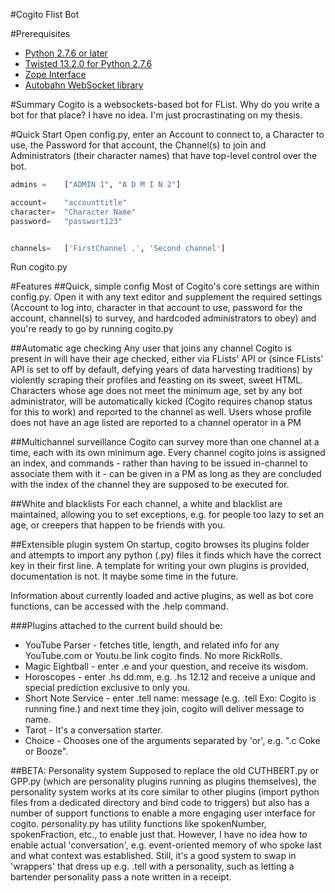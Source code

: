 #Cogito Flist Bot

#Prerequisites
*	[Python 2.7.6 or later](http://python.org)
*	[Twisted 13.2.0 for Python 2.7.6](http://twistedmatrix.com)
*	[Zope Interface](https://pypi.python.org/pypi/zope.interface#download)
*	[Autobahn WebSocket library](http://autobahn.ws/)

#Summary
Cogito is a websockets-based bot for FList. Why do you write a bot for that place? I have no idea. I'm just procrastinating on my thesis.

#Quick Start
Open config.py, enter an Account to connect to, a Character to use, the Password for that account, the Channel(s) to join and Administrators (their character names) that have top-level control over the bot.  
```python
admins = 	["ADMIN 1", "A D M I N 2"]

account=	"accounttitle"
character=	"Character Name"
password=	"passwort123"


channels=	['FirstChannel .', 'Second channel']
```
Run cogito.py

#Features
##Quick, simple config
Most of Cogito's core settings are within config.py. Open it with any text editor and supplement the required settings (Account to log into, character in that account to use, password for the account, channel(s) to survey, and hardcoded administrators to obey) and you're ready to go by running cogito.py

##Automatic age checking
Any user that joins any channel Cogito is present in will have their age checked, either via FLists' API or (since FLists' API is set to off by default, defying years of data harvesting traditions) by violently scraping their profiles and feasting on its sweet, sweet HTML. 
Characters whose age does not meet the minimum age, set by any bot administrator, will be automatically kicked (Cogito requires chanop status for this to work) and reported to the channel as well. 
Users whose profile does not have an age listed are reported to a channel operator in a PM

##Multichannel surveillance
Cogito can survey more than one channel at a time, each with its own minimum age. Every channel cogito joins is assigned an index, and commands - rather than having to be issued in-channel to associate them with it - can be given in a PM as long as they are concluded with the index of the channel they are supposed to be executed for.

##White and blacklists
For each channel, a white and blacklist are maintained, allowing you to set exceptions, e.g. for people too lazy to set an age, or creepers that happen to be friends with you.

##Extensible plugin system
On startup, cogito browses its plugins folder and attempts to import any python (.py) files it finds which have the correct key in their first line. A template for writing your own plugins is provided, documentation is not. It maybe some time in the future.

Information about currently loaded and active plugins, as well as bot core functions, can be accessed with the .help command.

###Plugins attached to the current build should be:
* YouTube Parser - fetches title, length, and related info for any YouTube.com or Youtu.be link cogito finds. No more RickRolls.  
* Magic Eightball - enter .e and your question, and receive its wisdom.  
* Horoscopes - enter .hs dd.mm, e.g. .hs 12.12 and receive a unique and special prediction exclusive to only you.  
* Short Note Service - enter .tell name: message (e.g. .tell Exo: Cogito is running fine.) and next time they join, cogito will deliver message to name.  
* Tarot - It's a conversation starter.  
* Choice - Chooses one of the arguments separated by 'or', e.g. ".c Coke or Booze".  

##BETA: Personality system
Supposed to replace the old CUTHBERT.py or GPP.py (which are personality plugins running as plugins themselves), the personality system works at its core similar to other plugins (import python files from a dedicated directory and bind code to triggers) but also has a number of support functions to enable a more engaging user interface for cogito. personality.py has utility functions like spokenNumber, spokenFraction, etc., to enable just that.
However, I have no idea how to enable actual 'conversation', e.g. event-oriented memory of who spoke last and what context was established. Still, it's a good system to swap in 'wrappers' that dress up e.g. .tell with a personality, such as letting a bartender personality pass a note written in a receipt.

